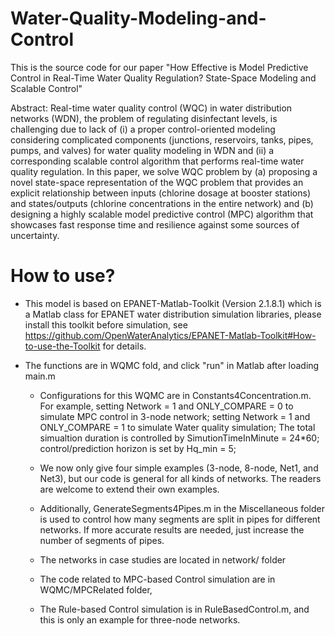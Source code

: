# Water-Quality-Modeling-and-Control

This is the source code for our paper "How Effective is Model Predictive Control in Real-Time Water Quality Regulation? State-Space Modeling and Scalable Control"

Abstract: Real-time water quality control (WQC) in water distribution networks (WDN), the problem of regulating disinfectant levels, is challenging due to lack of (i) a proper
control-oriented modeling considering complicated components (junctions, reservoirs, tanks, pipes, pumps, and valves) for water quality modeling in WDN and (ii) a corresponding scalable control algorithm that performs real-time water quality regulation. In this paper, we solve WQC problem by (a) proposing a novel state-space representation of the WQC problem that provides an explicit relationship between inputs (chlorine dosage at booster stations) and states/outputs (chlorine concentrations in the entire network) and (b) designing a highly scalable model predictive control (MPC) algorithm that showcases fast response time and resilience against some sources of uncertainty.



# How to use?

- This model is based on EPANET-Matlab-Toolkit (Version  2.1.8.1) which is a Matlab class for EPANET water distribution simulation libraries, please install this toolkit before simulation, see https://github.com/OpenWaterAnalytics/EPANET-Matlab-Toolkit#How-to-use-the-Toolkit for details.

- The functions are in WQMC fold, and click "run" in Matlab after loading main.m

  - Configurations for this WQMC are in Constants4Concentration.m. For example, setting Network = 1 and ONLY_COMPARE = 0 to simulate MPC control in 3-node network; setting Network = 1 and ONLY_COMPARE = 1 to simulate Water quality simulation; The total simualtion duration is controlled by SimutionTimeInMinute = 24*60; control/prediction horizon is set by Hq_min = 5;


  - We now only give four simple examples (3-node, 8-node, Net1, and Net3), but our code is general for all kinds of networks. The readers are welcome to extend their own examples.

  - Additionally, GenerateSegments4Pipes.m in the Miscellaneous folder is used to control how many segments are split in pipes for different networks. If more accurate results are needed, just increase the number of segments of pipes.

  - The networks in case studies are located in network/ folder

  - The code related to MPC-based Control simulation are in WQMC/MPCRelated folder,

  - The Rule-based Control simulation is in RuleBasedControl.m, and this is only an example for three-node networks.
